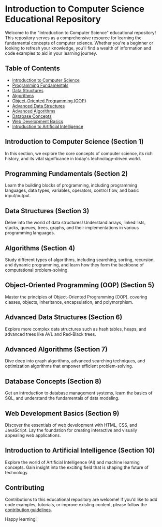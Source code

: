 # Introduction to Computer Science Educational Repository

Welcome to the "Introduction to Computer Science" educational repository! This repository serves as a comprehensive resource for learning the fundamental concepts of computer science. Whether you're a beginner or looking to refresh your knowledge, you'll find a wealth of information and code examples to aid in your learning journey.

## Table of Contents

- [Introduction to Computer Science](#introduction-to-computer-science)
- [Programming Fundamentals](#programming-fundamentals)
- [Data Structures](#data-structures)
- [Algorithms](#algorithms)
- [Object-Oriented Programming (OOP)](#object-oriented-programming-oop)
- [Advanced Data Structures](#advanced-data-structures)
- [Advanced Algorithms](#advanced-algorithms)
- [Database Concepts](#database-concepts)
- [Web Development Basics](#web-development-basics)
- [Introduction to Artificial Intelligence](#introduction-to-artificial-intelligence)

## Introduction to Computer Science (Section 1)

In this section, we explore the core concepts of computer science, its rich history, and its vital significance in today's technology-driven world.

## Programming Fundamentals (Section 2)

Learn the building blocks of programming, including programming languages, data types, variables, operators, control flow, and basic input/output.

## Data Structures (Section 3)

Delve into the world of data structures! Understand arrays, linked lists, stacks, queues, trees, graphs, and their implementations in various programming languages.

## Algorithms (Section 4)

Study different types of algorithms, including searching, sorting, recursion, and dynamic programming, and learn how they form the backbone of computational problem-solving.

## Object-Oriented Programming (OOP) (Section 5)

Master the principles of Object-Oriented Programming (OOP), covering classes, objects, inheritance, encapsulation, and polymorphism.

## Advanced Data Structures (Section 6)

Explore more complex data structures such as hash tables, heaps, and advanced trees like AVL and Red-Black trees.

## Advanced Algorithms (Section 7)

Dive deep into graph algorithms, advanced searching techniques, and optimization algorithms that empower efficient problem-solving.

## Database Concepts (Section 8)

Get an introduction to database management systems, learn the basics of SQL, and understand the fundamentals of data modeling.

## Web Development Basics (Section 9)

Discover the essentials of web development with HTML, CSS, and JavaScript. Lay the foundation for creating interactive and visually appealing web applications.

## Introduction to Artificial Intelligence (Section 10)

Explore the world of Artificial Intelligence (AI) and machine learning concepts. Gain insight into the exciting field that is shaping the future of technology.

## Contributing

Contributions to this educational repository are welcome! If you'd like to add code examples, tutorials, or improve existing content, please follow the [contribution guidelines](CONTRIBUTING.md).


Happy learning!

